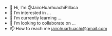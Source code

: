 - 👋 Hi, I’m @JairoHuarhuachiPillaca
- 👀 I’m interested in ...
- 🌱 I’m currently learning ...
- 💞️ I’m looking to collaborate on ...
- 📫 How to reach me jairohuarhuachi@gmail.com

<!---
JairoHuarhuachiPillaca/JairoHuarhuachiPillaca is a ✨ special ✨ repository because its `README.md` (this file) appears on your GitHub profile.
You can click the Preview link to take a look at your changes.
--->

